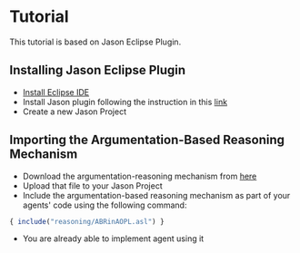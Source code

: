 # Tutorial

This tutorial is based on Jason Eclipse Plugin. 

## Installing Jason Eclipse Plugin
- [Install Eclipse IDE](https://www.eclipse.org/downloads/)
- Install Jason plugin following the instruction in this [link](http://jason.sourceforge.net/mini-tutorial/eclipse-plugin/)
- Create a new Jason Project 


## Importing the Argumentation-Based Reasoning Mechanism

- Download the argumentation-reasoning mechanism from [here](../ABRinAOPL/src/reasonig/arb.asl)
- Upload that file to your Jason Project
- Include the argumentation-based reasoning mechanism as part of your agents' code using the following command:
> 
```javascript
{ include("reasoning/ABRinAOPL.asl") }
```

- You are already able to implement agent using it